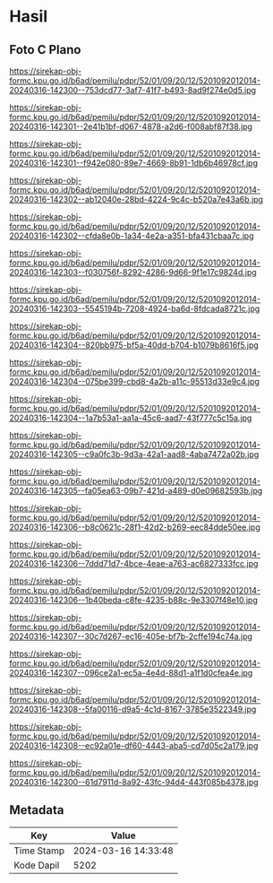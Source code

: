 # Hasil

## Foto C Plano

https://sirekap-obj-formc.kpu.go.id/b6ad/pemilu/pdpr/52/01/09/20/12/5201092012014-20240316-142300--753dcd77-3af7-41f7-b493-8ad9f274e0d5.jpg

https://sirekap-obj-formc.kpu.go.id/b6ad/pemilu/pdpr/52/01/09/20/12/5201092012014-20240316-142301--2e41b1bf-d067-4878-a2d6-f008abf87f38.jpg

https://sirekap-obj-formc.kpu.go.id/b6ad/pemilu/pdpr/52/01/09/20/12/5201092012014-20240316-142301--f942e080-89e7-4669-8b91-1db6b46978cf.jpg

https://sirekap-obj-formc.kpu.go.id/b6ad/pemilu/pdpr/52/01/09/20/12/5201092012014-20240316-142302--ab12040e-28bd-4224-9c4c-b520a7e43a6b.jpg

https://sirekap-obj-formc.kpu.go.id/b6ad/pemilu/pdpr/52/01/09/20/12/5201092012014-20240316-142302--cfda8e0b-1a34-4e2a-a351-bfa431cbaa7c.jpg

https://sirekap-obj-formc.kpu.go.id/b6ad/pemilu/pdpr/52/01/09/20/12/5201092012014-20240316-142303--f030756f-8292-4286-9d66-9f1e17c9824d.jpg

https://sirekap-obj-formc.kpu.go.id/b6ad/pemilu/pdpr/52/01/09/20/12/5201092012014-20240316-142303--5545194b-7208-4924-ba6d-8fdcada8721c.jpg

https://sirekap-obj-formc.kpu.go.id/b6ad/pemilu/pdpr/52/01/09/20/12/5201092012014-20240316-142304--820bb975-bf5a-40dd-b704-b1079b8616f5.jpg

https://sirekap-obj-formc.kpu.go.id/b6ad/pemilu/pdpr/52/01/09/20/12/5201092012014-20240316-142304--075be399-cbd8-4a2b-a11c-95513d33e9c4.jpg

https://sirekap-obj-formc.kpu.go.id/b6ad/pemilu/pdpr/52/01/09/20/12/5201092012014-20240316-142304--1a7b53a1-aa1a-45c6-aad7-43f777c5c15a.jpg

https://sirekap-obj-formc.kpu.go.id/b6ad/pemilu/pdpr/52/01/09/20/12/5201092012014-20240316-142305--c9a0fc3b-9d3a-42a1-aad8-4aba7472a02b.jpg

https://sirekap-obj-formc.kpu.go.id/b6ad/pemilu/pdpr/52/01/09/20/12/5201092012014-20240316-142305--fa05ea63-09b7-421d-a489-d0e09682593b.jpg

https://sirekap-obj-formc.kpu.go.id/b6ad/pemilu/pdpr/52/01/09/20/12/5201092012014-20240316-142306--b8c0621c-28f1-42d2-b269-eec84dde50ee.jpg

https://sirekap-obj-formc.kpu.go.id/b6ad/pemilu/pdpr/52/01/09/20/12/5201092012014-20240316-142306--7ddd71d7-4bce-4eae-a763-ac6827333fcc.jpg

https://sirekap-obj-formc.kpu.go.id/b6ad/pemilu/pdpr/52/01/09/20/12/5201092012014-20240316-142306--1b40beda-c8fe-4235-b88c-9e3307f48e10.jpg

https://sirekap-obj-formc.kpu.go.id/b6ad/pemilu/pdpr/52/01/09/20/12/5201092012014-20240316-142307--30c7d267-ec16-405e-bf7b-2cffe194c74a.jpg

https://sirekap-obj-formc.kpu.go.id/b6ad/pemilu/pdpr/52/01/09/20/12/5201092012014-20240316-142307--096ce2a1-ec5a-4e4d-88d1-a1f1d0cfea4e.jpg

https://sirekap-obj-formc.kpu.go.id/b6ad/pemilu/pdpr/52/01/09/20/12/5201092012014-20240316-142308--5fa00116-d9a5-4c1d-8167-3785e3522349.jpg

https://sirekap-obj-formc.kpu.go.id/b6ad/pemilu/pdpr/52/01/09/20/12/5201092012014-20240316-142308--ec92a01e-df60-4443-aba5-cd7d05c2a179.jpg

https://sirekap-obj-formc.kpu.go.id/b6ad/pemilu/pdpr/52/01/09/20/12/5201092012014-20240316-142300--61d7911d-8a92-43fc-94d4-443f085b4378.jpg


## Metadata

| Key        | Value               |
| ---------- | ------------------- |
| Time Stamp | 2024-03-16 14:33:48 |
| Kode Dapil | 5202                |



